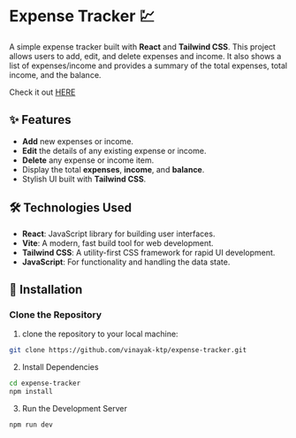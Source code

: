# Expense Tracker 💹

A simple expense tracker built with **React** and **Tailwind CSS**. This project allows users to add, edit, and delete expenses and income. It also shows a list of expenses/income and provides a summary of the total expenses, total income, and the balance.

Check it out [HERE](https://finlog-vf.vercel.app/)

## ✨ Features

- **Add** new expenses or income.
- **Edit** the details of any existing expense or income.
- **Delete** any expense or income item.
- Display the total **expenses**, **income**, and **balance**.
- Stylish UI built with **Tailwind CSS**.

## 🛠️ Technologies Used

- **React**: JavaScript library for building user interfaces.
- **Vite**: A modern, fast build tool for web development.
- **Tailwind CSS**: A utility-first CSS framework for rapid UI development.
- **JavaScript**: For functionality and handling the data state.

## 📲 Installation

### Clone the Repository

1. clone the repository to your local machine:

```bash
git clone https://github.com/vinayak-ktp/expense-tracker.git
```

2. Install Dependencies
```bash
cd expense-tracker
npm install
```

3. Run the Development Server
```bash
npm run dev
```